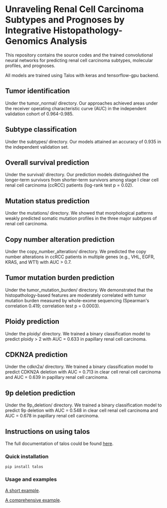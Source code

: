 # Unraveling Renal Cell Carcinoma Subtypes and Prognoses by Integrative Histopathology-Genomics Analysis

This repository contains the source codes and the trained convolutional neural networks for predicting renal cell carcinoma subtypes, molecular profiles, and prognoses.

All models are trained using Talos with keras and tensorflow-gpu backend. 

## Tumor identification
Under the tumor_normal/ directory. Our approaches achieved areas under the receiver operating characteristic curve (AUC) in the independent validation cohort of 0.964-0.985.

## Subtype classification
Under the subtypes/ directory. Our models attained an accuracy of 0.935 in the independent validation set.

## Overall survival prediction
Under the survival/ directory. Our prediction models distinguished the longer-term survivors from shorter-term survivors among stage I clear cell renal cell carcinoma (ccRCC) patients (log-rank test p = 0.02).

## Mutation status prediction
Under the mutations/ directory. We showed that morphological patterns weakly predicted somatic mutation profiles in the three major subtypes of renal cell carcinoma.

## Copy number alteration prediction
Under the copy_number_alteration/ directory. We predicted the copy number alterations in ccRCC patients in multiple genes (e.g., VHL, EGFR, KRAS, and WT1) with AUC > 0.7.

## Tumor mutation burden prediction
Under the tumor_mutation_burden/ directory. We demonstrated that the histopathology-based features are moderately correlated with tumor mutation burden measured by whole-exome sequencing (Spearman's correlation 0.419; correlation test p = 0.0003).

## Ploidy prediction
Under the ploidy/ directory. We trained a binary classification model to predict ploidy > 2 with AUC = 0.633 in papillary renal cell carcinoma.

## CDKN2A prediction
Under the cdkn2a/ directory. We trained a binary classification model to predict CDKN2A deletion with AUC = 0.713 in clear cell renal cell carcinoma and AUC = 0.639 in papillary renal cell carcinoma.

## 9p deletion prediction
Under the 9p_deletion/ directory. We trained a binary classification model to predict 9p deletion with AUC = 0.548 in clear cell renal cell carcinoma and AUC = 0.678 in papillary renal cell carcinoma.


## Instructions on using talos
The full documentation of talos could be found [here](https://autonomio.github.io/talos/#/).

### Quick installation
```
pip install talos
```

### Usage and examples
[A short example](https://nbviewer.jupyter.org/github/autonomio/talos/blob/master/examples/Hyperparameter%20Optimization%20on%20Keras%20with%20Breast%20Cancer%20Data.ipynb).

[A comprehensive example](https://nbviewer.jupyter.org/github/autonomio/talos/blob/master/examples/Hyperparameter%20Optimization%20with%20Keras%20for%20the%20Iris%20Prediction.ipynb).
